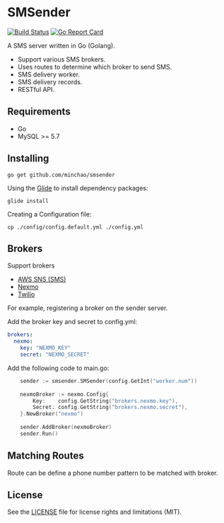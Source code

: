# SMSender

[![Build Status](https://travis-ci.org/minchao/smsender.svg?branch=master)](https://travis-ci.org/minchao/smsender)
[![Go Report Card](https://goreportcard.com/badge/github.com/minchao/smsender)](https://goreportcard.com/report/github.com/minchao/smsender)

A SMS server written in Go (Golang).

* Support various SMS brokers.
* Uses routes to determine which broker to send SMS.
* SMS delivery worker.
* SMS delivery records.
* RESTful API.

## Requirements

* Go
* MySQL >= 5.7

## Installing

```
go get github.com/minchao/smsender
```

Using the [Glide](https://glide.sh/) to install dependency packages:

```
glide install
```

Creating a Configuration file:
 
```
cp ./config/config.default.yml ./config.yml
```

## Brokers

Support brokers

* [AWS SNS (SMS)](https://aws.amazon.com/sns/)
* [Nexmo](https://www.nexmo.com/)
* [Twilio](https://www.twilio.com/)

For example, registering a broker on the sender server.

Add the broker key and secret to config.yml:

```yaml
brokers:
  nexmo:
    key: "NEXMO_KEY"
    secret: "NEXMO_SECRET"
```

Add the following code to main.go:

```go
    sender := smsender.SMSender(config.GetInt("worker.num"))
    
	nexmoBroker := nexmo.Config{
		Key:    config.GetString("brokers.nexmo.key"),
		Secret: config.GetString("brokers.nexmo.secret"),
	}.NewBroker("nexmo")
	
	sender.AddBroker(nexmoBroker)
	sender.Run()
```

## Matching Routes

Route can be define a phone number pattern to be matched with broker.

## License

See the [LICENSE](LICENSE.md) file for license rights and limitations (MIT).
